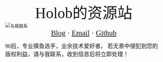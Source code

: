 <center><font face="思源黑体" size=7>Holob的资源站</font></center>
<div style="align: center">
<img src="https://gitee.com/holob/imagebed/raw/master/avatar1.jpg>
</div>
![](https://gitee.com/holob/imagebed/raw/master/avatar1.jpg)

<center><font face="思源黑体" size=5>与我联系</font></center>
<center><font face="思源黑体" size=5><a href="https://holob.github.io">Blog</a> · <a href="mailto:heroluom@gmail.com">Email</a> · <a href="https://github.com/holob">Github</a></font></center>

<font face="思源黑体" size=4>90后，专业摸鱼选手，业余技术爱好者。</font>
<font face="思源黑体" size=4>若无意中侵犯到您的版权利益，请与我联系，收到信息后将立即处理！</font>
